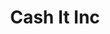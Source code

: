---
title: Cash It Inc
slug: cash-it-inc
updated-on: '2024-05-30T13:44:31.749Z'
created-on: '2024-05-30T13:41:46.671Z'
published-on: '2024-05-30T13:54:32.469Z'
f_city-state-2:
- cms/city/puyallup-wa.md
- cms/city/tacoma-wa.md
- cms/city/spanaway-wa.md
f_locations:
- cms/payday-loan/cash-it-inc-7764.md
- cms/payday-loan/cash-it-inc-7765.md
- cms/payday-loan/cash-it-inc-7766.md
- cms/payday-loan/cash-it-inc-7767.md
- cms/payday-loan/cash-it-inc-7768.md
- cms/payday-loan/cash-it-inc-7769.md
- cms/payday-loan/cash-it-inc-7770.md
- cms/payday-loan/cash-it-inc-7771.md
- cms/payday-loan/cash-it-inc-7772.md
f_states:
- cms/state/washington.md
layout: '[company].html'
tags: company
---